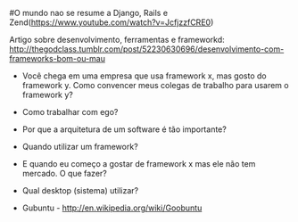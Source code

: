 #O mundo nao se resume a Django, Rails e Zend(https://www.youtube.com/watch?v=JcfjzzfCRE0)

Artigo sobre desenvolvimento, ferramentas e frameworkd: http://thegodclass.tumblr.com/post/52230630696/desenvolvimento-com-frameworks-bom-ou-mau

- Você chega em uma empresa que usa framework x, mas gosto do framework y. Como convencer meus colegas de trabalho para usarem o framework y?

- Como trabalhar com ego?
- Por que a arquitetura de um software é tão importante?
- Quando utilizar um framework?
- E quando eu começo a gostar de framework x mas ele não tem mercado. O que fazer?
- Qual desktop (sistema) utilizar?
- Gubuntu - http://en.wikipedia.org/wiki/Goobuntu
